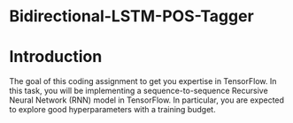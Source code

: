 # Bidirectional-LSTM-POS-Tagger
# Introduction

The goal of this coding assignment to get you expertise in TensorFlow. In this task, you will be implementing a sequence-to-sequence Recursive Neural Network (RNN) model in TensorFlow. In particular, you are expected to explore good hyperparameters with a training budget.
